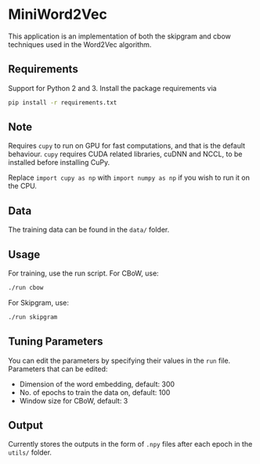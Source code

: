 # MiniWord2Vec

This application is an implementation of both the skipgram and cbow techniques used in the Word2Vec algorithm.
 

## Requirements

Support for Python 2 and 3. Install the package requirements via
```bash
pip install -r requirements.txt
```
## Note
Requires ```cupy``` to run on GPU for fast computations, and that is the default behaviour.
 ```cupy``` requires CUDA related libraries, cuDNN and NCCL, to be installed before installing CuPy.

Replace ```import cupy as np``` with ```import numpy as np``` if you wish to run it on the CPU.  
 
## Data
 
The training data can be found in the ```data/``` folder.
 
 
## Usage

For training, use the run script.
For CBoW, use:
```bash
./run cbow
```

For Skipgram, use:
```bash
./run skipgram
```

## Tuning Parameters
You can edit the parameters by specifying their values in the ```run``` file.
Parameters that can be edited:
- Dimension of the word embedding, default: 300
- No. of epochs to train the data on, default: 100
- Window size for CBoW, default: 3

## Output
Currently stores the outputs in the form of ```.npy``` files after each epoch in the ```utils/``` folder.         
